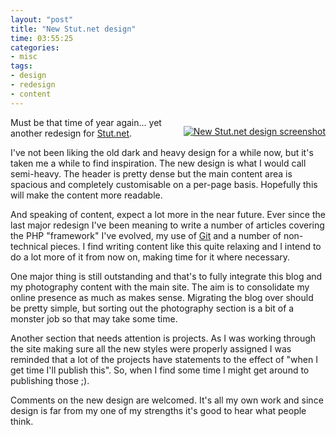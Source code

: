 ```yaml
---
layout: "post"
title: "New Stut.net design"
time: 03:55:25
categories: 
- misc
tags: 
- design
- redesign
- content
---
```


<p style="float: right; margin-left: 5px"><a href="http://stut.net/" class="nb" title="New Stut.net design screenshot"><img src="http://stut.net/blog/wp-content/uploads/2008/02/2008-02-15_0314.thumbnail.png" alt="New Stut.net design screenshot" /></a></p>
Must be that time of year again... yet another redesign for <a href="http://stut.net/" title="Stut.net, the personal website of Stuart Dallas">Stut.net</a>.

I've not been liking the old dark and heavy design for a while now, but it's taken me a while to find inspiration. The new design is what I would call semi-heavy. The header is pretty dense but the main content area is spacious and completely customisable on a per-page basis. Hopefully this will make the content more readable.

And speaking of content, expect a lot more in the near future. Ever since the last major redesign I've been meaning to write a number of articles covering the PHP "framework" I've evolved, my use of <a href="http://git.or.cz/" title="Git, rocking version control system">Git</a> and a number of non-technical pieces. I find writing content like this quite relaxing and I intend to do a lot more of it from now on, making time for it where necessary.

One major thing is still outstanding and that's to fully integrate this blog and my photography content with the main site. The aim is to consolidate my online presence as much as makes sense. Migrating the blog over should be pretty simple, but sorting out the photography section is a bit of a monster job so that may take some time.

Another section that needs attention is projects. As I was working through the site making sure all the new styles were properly assigned I was reminded that a lot of the projects have statements to the effect of "when I get time I'll publish this". So, when I find some time I might get around to publishing those ;).

Comments on the new design are welcomed. It's all my own work and since design is far from my one of my strengths it's good to hear what people think.